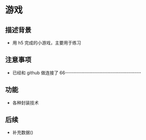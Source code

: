 # 游戏

## 描述背景

- 用 h5 完成的小游戏，主要用于练习

## 注意事项

- 已经和 github 做连接了 66--------------------------------------

## 功能

- 各种封装技术

## 后续

- 补充数据()
